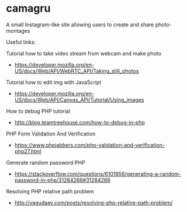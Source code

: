 # camagru
A small Instagram-like site allowing users to create and share photo-montages


Useful links:

Tutorial how to take video stream from webcam and make photo
- https://developer.mozilla.org/en-US/docs/Web/API/WebRTC_API/Taking_still_photos

Tutorial how to edit img with JavaScript
- https://developer.mozilla.org/en-US/docs/Web/API/Canvas_API/Tutorial/Using_images

How to debug PHP tutorial
- http://blog.teamtreehouse.com/how-to-debug-in-php

PHP Form Validation And Verification
- https://www.phpjabbers.com/php-validation-and-verification-php27.html

Generate random password PHP
- https://stackoverflow.com/questions/6101956/generating-a-random-password-in-php/31284266#31284266

Resolving PHP relative path problem
- http://yagudaev.com/posts/resolving-php-relative-path-problem/
